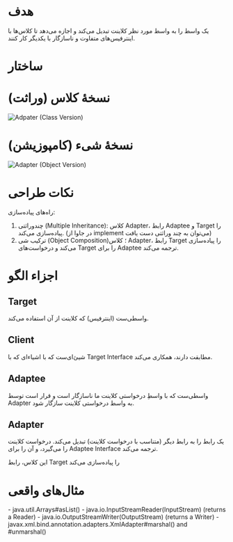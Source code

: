 # هدف
یک واسط را به واسط مورد نظر کلاینت تبدیل می‌کند و اجازه می‌دهد تا کلاس‌ها با اینترفیس‌های متفاوت و ناسازگار با یکدیگر کار کنند.

# ساختار
# نسخهٔ کلاس (وراثت)
![Adpater (Class Version)](http://javaobsession.files.wordpress.com/2010/07/adapter-pattern-class1.png)

# نسخهٔ شیء (کامپوزیشن)
![Adapter (Object Version)](http://javaobsession.files.wordpress.com/2010/07/adapter-pattern-object.png)

# نکات طراحی
راه‌های پیاده‌سازی:
1. چندوراثتی (Multiple Inheritance): کلاس Adapter،  رابط Adaptee و Target را پیاده‌سازی می‌کند. (در جاوا از implement می‌توان به چند وراثتی دست یافت)
2. ترکیب شی (Object Composition)؛ کلاس Adapter، رابط Target را پیاده‌سازی می‌کند و درخواست‌های Target را برای Adaptee ترجمه می‌کند.

# اجزاء الگو
## Target
واسطی‌ست (اینترفیس) که کلاینت از آن استفاده می‌کند. 

## Client
شیئ‌ای‌ست که با اشیاء‌ای که با Target Interface مطابقت دارند، همکاری می‌کند.

## Adaptee
واسطی‌ست که با واسطِ درخواستی کلاینت ما ناسازگار است و قرار است توسط Adapter به واسط درخواستی کلاینت سازگار شود.

## Adapter
یک رابط را به رابط دیگر (متناسب با درخواست کلاینت) تبدیل می‌کند. درخواست کلاینت را می‌گیرد، و آن را برای Adaptee Interface ترجمه می‌کند.

این کلاس، رابط Target را پیاده‌سازی می‌کند

# مثال‌های واقعی
<div dir="ltr">
- java.util.Arrays#asList()
- java.io.InputStreamReader(InputStream) (returns a Reader)
- java.io.OutputStreamWriter(OutputStream) (returns a Writer)
- javax.xml.bind.annotation.adapters.XmlAdapter#marshal() and #unmarshal()



